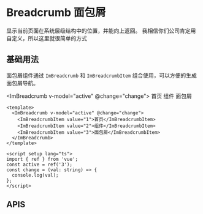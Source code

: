 # Breadcrumb 面包屑

显示当前页面在系统层级结构中的位置，并能向上返回。
我相信你们公司肯定用自定义，所以这里就很简单的方式

<script setup lang="ts">
import { ref } from 'vue'
const active = ref('3')
const change = (val: string) => {
  console.log(val)
}
</script>

## 基础用法

面包屑组件通过 `ImBreadcrumb` 和 `ImBreadcrumbItem` 组合使用，可以方便的生成面包屑导航。

<ImBreadcrumb v-model="active" @change="change">
<ImBreadcrumbItem value="1">首页</ImBreadcrumbItem>
<ImBreadcrumbItem value="2">组件</ImBreadcrumbItem>
<ImBreadcrumbItem value="3">面包屑</ImBreadcrumbItem>
</ImBreadcrumb>

```vue
<template>
  <ImBreadcrumb v-model="active" @change="change">
    <ImBreadcrumbItem value="1">首页</ImBreadcrumbItem>
    <ImBreadcrumbItem value="2">组件</ImBreadcrumbItem>
    <ImBreadcrumbItem value="3">面包屑</ImBreadcrumbItem>
  </ImBreadcrumb>
</template>

<script setup lang="ts">
import { ref } from 'vue';
const active = ref('3');
const change = (val: string) => {
  console.log(val);
};
</script>
```

## APIS
